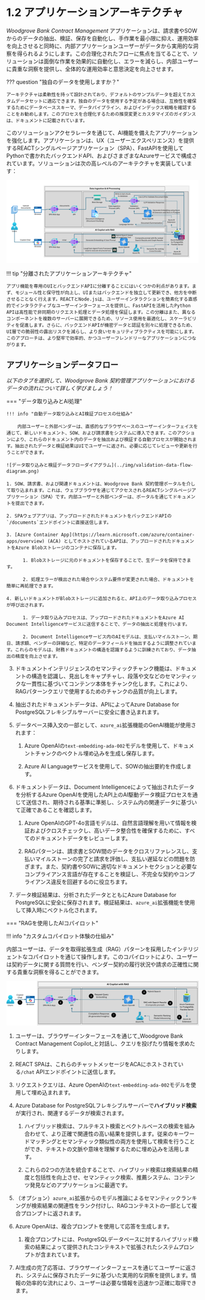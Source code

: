 # 1.2 アプリケーションアーキテクチャ

_Woodgrove Bank Contract Management_ アプリケーションは、請求書やSOWからのデータの抽出、検証、保存を自動化し、手作業を最小限に抑え、運用効率を向上させると同時に、内部アプリケーションユーザーがデータから実用的な洞察を得られるようにします。この合理化されたフローに焦点を当てることで、ソリューションは面倒な作業を効果的に自動化し、エラーを減らし、内部ユーザーに貴重な洞察を提供し、全体的な運用効率と意思決定を向上させます。

??? question "独自のデータを使用しますか？"

    アーキテクチャは柔軟性を持って設計されており、デフォルトのサンプルデータを超えてカスタムデータセットに適応できます。独自のデータを使用する予定がある場合は、互換性を確保するためにデータベーススキーマ、データパイプライン、およびインデックス戦略を確認することをお勧めします。このプロセスを合理化するための推奨変更とカスタマイズのガイダンスは、ドキュメントに記載されています。

このソリューションアクセラレータを通じて、AI機能を備えたアプリケーションを強化します。アプリケーションは、UX（ユーザーエクスペリエンス）を提供するREACTシングルページアプリケーション（SPA）、FastAPIを使用してPythonで書かれたバックエンドAPI、およびさまざまなAzureサービスで構成されています。ソリューションは次の高レベルのアーキテクチャを実装しています：

![ソリューションの高レベルアーキテクチャ図](../img/solution-architecture-diagram.png)

!!! tip "分離されたアプリケーションアーキテクチャ"

    アプリ機能を専用のUIとバックエンドAPIに分離することにはいくつかの利点があります。まず、モジュール性と保守性が向上し、UIまたはバックエンドを独立して更新でき、他方を中断させることなく行えます。REACTとNode.jsは、ユーザーインタラクションを簡素化する直感的でインタラクティブなユーザーインターフェースを提供し、FastAPIを活用したPython APIは高性能で非同期のリクエスト処理とデータ処理を保証します。この分離はまた、異なるコンポーネントを複数のサーバーに展開できるため、リソース使用を最適化し、スケーラビリティを促進します。さらに、バックエンドAPIが機密データと認証を別々に処理できるため、UI層での脆弱性の露出リスクを減らし、より良いセキュリティプラクティスを可能にします。このアプローチは、より堅牢で効率的、かつユーザーフレンドリーなアプリケーションにつながります。

## アプリケーションデータフロー

_以下のタブを選択して、Woodgrove Bank 契約管理アプリケーションにおけるデータの流れについて詳しく学びましょう！_

=== "データ取り込みとAI処理"

    !!! info "自動データ取り込みとAI検証プロセスの仕組み"

        内部ユーザーと外部ベンダーは、直感的なブラウザベースのユーザーインターフェイスを通じて、新しいドキュメント、SOW、および請求書をシステムに導入できます。このアクションにより、これらのドキュメント内のデータを抽出および検証する自動プロセスが開始されます。抽出されたデータと検証結果はUIでユーザーに返され、必要に応じてレビューや更新を行うことができます。

    ![データ取り込みと検証データフローダイアグラム](../img/validation-data-flow-diagram.png)

    1. SOW、請求書、および関連ドキュメントは、Woodgrove Bank 契約管理ポータルを介して取り込まれます。これは、ウェブブラウザを通じてアクセスされるREACTシングルページアプリケーション（SPA）です。内部ユーザーと外部ベンダーは、ポータルを通じてドキュメントを提出できます。

    2. SPAウェブアプリは、アップロードされたドキュメントをバックエンドAPIの`/documents`エンドポイントに直接送信します。

    3. [Azure Container App](https://learn.microsoft.com/azure/container-apps/overview) (ACA) としてホストされているAPIは、アップロードされたドキュメントをAzure Blobストレージのコンテナに保存します。

          1. Blobストレージに元のドキュメントを保存することで、生データを保持できます。

          2. 処理エラーが検出された場合やシステム要件が変更された場合、ドキュメントを簡単に再処理できます。

    4. 新しいドキュメントがBlobストレージに追加されると、API上のデータ取り込みプロセスが呼び出されます。

          1. データ取り込みプロセスは、アップロードされたドキュメントをAzure AI Document Intelligenceサービスに送信することで、データの抽出と処理を行います。

          2. Document Intelligenceサービス内のAIモデルは、支払いマイルストーン、期日、請求額、ベンダーの詳細など、特定のデータフィールドを抽出するように調整されています。これらのモデルは、財務ドキュメントの構造を認識するように訓練されており、データ抽出の精度を向上させます。

3. ドキュメントインテリジェンスのセマンティックチャンク機能は、ドキュメントの構造を認識し、見出しをキャプチャし、段落や文などのセマンティックな一貫性に基づいてコンテンツ本体をチャンク化します。これにより、RAGパターンクエリで使用するためのチャンクの品質が向上します。

5. 抽出されたドキュメントデータは、APIによってAzure Database for PostgreSQLフレキシブルサーバーに安全に書き込まれます。

6. データベース挿入文の一部として、`azure_ai`拡張機能のGenAI機能が使用されます：

   1. Azure OpenAIの`text-embedding-ada-002`モデルを使用して、ドキュメントチャンクのベクトル埋め込みを生成し保存します。

   2. Azure AI Languageサービスを使用して、SOWの抽出要約を作成します。

7. ドキュメントデータは、Document Intelligenceによって抽出されたデータを分析するAzure OpenAIを使用したAPI上のAI駆動データ検証プロセスを通じて送信され、期待される基準に準拠し、システム内の関連データに基づいて正確であることを確認します。

   1. Azure OpenAIのGPT-4o言語モデルは、自然言語理解を用いて情報を検証およびクロスチェックし、高いデータ整合性を確保するために、すべてのドキュメントデータをレビューします。

   2. RAGパターンは、請求書とSOW間のデータをクロスリファレンスし、支払いマイルストーンの完了と請求を評価し、支払い遅延などの問題を防ぎます。また、契約書やSOWに適切なドキュメントセクションと必要なコンプライアンス言語が存在することを検証し、不完全な契約やコンプライアンス違反を回避するのに役立ちます。

8. データ検証結果は、分析されたデータとともにAzure Database for PostgreSQLに安全に保存されます。検証結果は、`azure_ai`拡張機能を使用して挿入時にベクトル化されます。

=== "RAGを使用したAIコパイロット"

!!! info "カスタムコパイロット体験の仕組み"

内部ユーザーは、データを取得拡張生成（RAG）パターンを採用したインテリジェントなコパイロットを通じて操作します。このコパイロットにより、ユーザーは契約データに関する質問を行い、ベンダー契約の履行状況や請求の正確性に関する貴重な洞察を得ることができます。

![Copilotデータフローダイアグラム](../img/copilot-data-flow-diagram.png)

1. ユーザーは、ブラウザーインターフェースを通じて_Woodgrove Bank Contract Management Copilot_と対話し、クエリを投げたり情報を求めたりします。

2. REACT SPAは、これらのチャットメッセージをACAにホストされている`/chat` APIエンドポイントに送信します。

3. リクエストクエリは、Azure OpenAIの`text-embedding-ada-002`モデルを使用して埋め込まれます。

4. Azure Database for PostgreSQLフレキシブルサーバーで**ハイブリッド検索**が実行され、関連するデータが検索されます。

      1. ハイブリッド検索は、フルテキスト検索とベクトルベースの検索を組み合わせて、より正確で関連性の高い結果を提供します。従来のキーワードマッチングとセマンティック類似性の両方を使用して検索を行うことができ、テキストの文脈や意味を理解するために埋め込みを活用します。

      2. これらの2つの方法を統合することで、ハイブリッド検索は検索結果の精度と包括性を向上させ、セマンティック検索、推薦システム、コンテンツ発見などのアプリケーションに最適です。

5. （オプション）`azure_ai`拡張からのモデル推論によるセマンティックランキングが検索結果の関連性をランク付けし、RAGコンテキストの一部として複合プロンプトに返されます。

6. Azure OpenAIは、複合プロンプトを使用して応答を生成します。

      1. 複合プロンプトには、PostgreSQLデータベースに対するハイブリッド検索の結果によって提供されたコンテキストで拡張されたシステムプロンプトが含まれています。

7. AI生成の完了応答は、ブラウザーインターフェースを通じてユーザーに返され、システムに保存されたデータに基づいた実用的な洞察を提供します。情報の効率的な流れにより、ユーザーは必要な情報を迅速かつ正確に取得できます。
